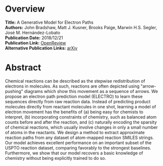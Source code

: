 # Overview
**Title:** A Generative Model for Electron Paths<br>
**Authors:** John Bradshaw, Matt J. Kusner, Brooks Paige, Marwin H.S. Segler, José M. Hernández-Lobato<br>
**Publication Date:** 2018/12/21<br>
**Publication Link:** [OpenReview](https://openreview.net/forum?id=r1x4BnCqKX)<br>
**Alternative Publication Links:** [arXiv](https://arxiv.org/abs/1805.10970)


# Abstract
Chemical reactions can be described as the stepwise redistribution of electrons in molecules. As such, reactions are
often depicted using "arrow-pushing" diagrams which show this movement as a sequence of arrows. We propose an electron
path prediction model (ELECTRO) to learn these sequences directly from raw reaction data. Instead of predicting product
molecules directly from reactant molecules in one shot, learning a model of electron movement has the benefits of (a)
being easy for chemists to interpret, (b) incorporating constraints of chemistry, such as balanced atom counts before
and after the reaction, and (c) naturally encoding the sparsity of chemical reactions, which usually involve changes in
only a small number of atoms in the reactants. We design a method to extract approximate reaction paths from any dataset
of atom-mapped reaction SMILES strings. Our model achieves excellent performance on an important subset of the USPTO
reaction dataset, comparing favorably to the strongest baselines. Furthermore, we show that our model recovers a basic
knowledge of chemistry without being explicitly trained to do so.
